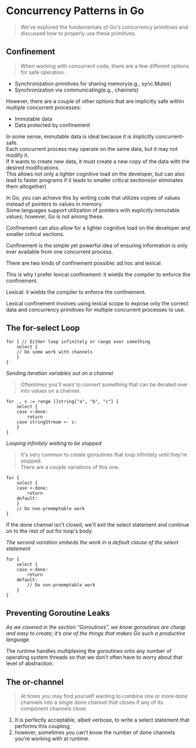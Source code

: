 # Concurrency Patterns in Go
>We've explored the fundamentals of Go's concurrency primitives and discussed how to properly use these primitives.

## Confinement
>When working with concurrent code, there are a few different options for safe operation.

- Synchronization primitives for sharing memory(e.g., sync.Mutex)
- Synchronization via communicating(e.g., channels)

However, there are a couple of other options that are implicitly safe within multiple concurrent processes:
- Immutable data
- Data protected by confinement

In some sense, immutable data is ideal because it is implicitly concurrent-safe.<br>
Each concurrent process may operate on the same data, but it may not modify it.<br>
If it wants to create new data, it must create a new copy of the data with the desired modifications.<br>
This allows not only a lighter cognitive load on the developer, but can also lead to faster programs if it leads to smaller critical sections(or eliminates them altogether)

In Go, you can achieve this by writing code that utilizes copies of values instead of pointers to values in memory.<br>
Some languages support utilization of pointers with explicitly immutable values; however, Go is not among these.

Confinement can also allow for a lighter cognitive load on the developer and smaller critical sections. 

Confinement is the simple yet powerful idea of ensuring information is only ever available from one concurrent process.

There are two kinds of confinement possible: ad hoc and lexical.

This is why I prefer lexical confinement: it wields the compiler to enforce the confinement.

Lexical: it wields the compiler to enforce the confinement.

Lexical confinement involves using lexical scope to expose only the correct data and concurrency primitives
for multiple concurrent processes to use.

## The for-select Loop

    for { // Either loop infinitely or range over something
        select {
        // Do some work with channels
        }
    }

*Sending iteration variables out on a channel*
> Oftentimes you'll want to convert something that can be iterated over into values on a channel.

    for _, s := range []string{"a", "b", "c"} {
        select {
        case <-done:
            return
        case stringStream <- s:    
        }
    }

*Looping infinitely waiting to be stopped*
>It's very common to create goroutines that loop infinitely until they're stopped.<br>
There are a couple variations of this one.

    for {
        select {
        case <-done:
            return
        default:    
        }
        // Do non-preemptable work
    }
    
If the done channel isn't closed, we'll exit the select statement and continue on to the rest of out for loop's body.

*The second variation embeds the work in a default clause of the select statement*

    for {
        select {
        case <-done:
            return
        default:
            // Do non-preemptable work    
        }
    }

## Preventing Goroutine Leaks

*As we covered in the section “Goroutines”, we know goroutines are cheap and easy to create; 
it’s one of the things that makes Go such a productive language.*

The runtime handles multiplexing the goroutines onto any number of operating system threads so that we don't often have to worry about that level of abstraction.

## The or-channel
>At times you may find yourself wanting to combine one or more done channels into a single done channel that closes if any of its component channels close.

1. It is perfectly acceptable, albeit verbose, to write a select statement that performs this coupling; 
2. however, sometimes you can’t know the number of done channels you’re working with at runtime.

